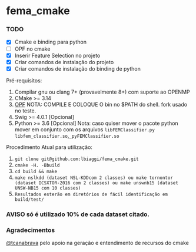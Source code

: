 # fema_cmake

### TODO
- [X] Cmake e binding para python
- [ ] OPF no cmake
- [X] Inserir Feature Selection no projeto
- [X] Criar comandos de instalação do projeto
- [X] Criar comandos de instalação do binding de python

Pré-requisitos:
1. Compilar gnu ou clang  7+ (provavelmente 8+) com suporte ao OPENMP
2. CMake >= 3.14
3. [OPF](https://github.com/lbiaggi/LibOPF) NOTA: COMPILE E COLOQUE O bin no $PATH do shell. fork usado no teste.
3. Swig >= 4.0.1 [Opcional]
4. Python >= 3.6 [Opcional]
Nota: caso quiser mover o pacote python mover em conjunto com os arquivos `libFEMClassifier.py` `libfem_classifier.so`,`_pyFEMClassifier.so `

Procedimento Atual para utilização:

1. `git clone git@github.com:lbiaggi/fema_cmake.git`
2. `cmake -H. -Bbuild`
3. `cd build && make`
3. `make nslkdd (dataset NSL-KDDcom 2 classes) ou make tornontor (dataset ICSXTOR-2016 com 2 classes) ou make unswnb15 (dataset UNSW-NB15 com 10 classes)`
4. `Resultados esterão em diretórios de fácil identificação em build/test/`


### AVISO só é utilizado 10% de cada dataset citado.


### Agradecimentos
[@tcanabrava](https://github.com/tcanabrava) pelo apoio na geração e entendimento de recursos do cmake

